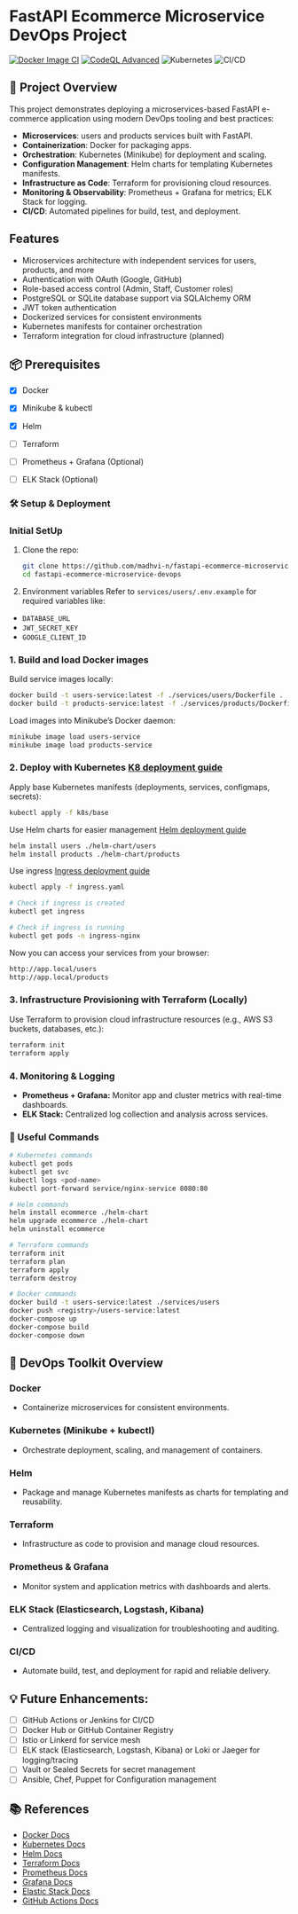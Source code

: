 # FastAPI Ecommerce Microservice DevOps Project
[![Docker Image CI](https://github.com/madhvi-n/fastapi-ecommerce-microservice-devops/actions/workflows/docker-image.yml/badge.svg)](https://github.com/madhvi-n/fastapi-ecommerce-microservice-devops/actions/workflows/docker-image.yml)
[![CodeQL Advanced](https://github.com/madhvi-n/fastapi-ecommerce-microservice-devops/actions/workflows/codeql.yml/badge.svg)](https://github.com/madhvi-n/fastapi-ecommerce-microservice-devops/actions/workflows/codeql.yml)
![Kubernetes](https://img.shields.io/badge/k8s-ready-blueviolet)
![CI/CD](https://img.shields.io/badge/ci%2Fcd-planned-yellow)

## 🚀 Project Overview
This project demonstrates deploying a microservices-based FastAPI e-commerce application using modern DevOps tooling and best practices:

* **Microservices**: users and products services built with FastAPI.
* **Containerization**: Docker for packaging apps.
* **Orchestration**: Kubernetes (Minikube) for deployment and scaling.
* **Configuration Management**: Helm charts for templating Kubernetes manifests.
* **Infrastructure as Code**: Terraform for provisioning cloud resources.
* **Monitoring & Observability**: Prometheus + Grafana for metrics; ELK Stack for logging.
* **CI/CD**: Automated pipelines for build, test, and deployment.


## Features
- Microservices architecture with independent services for users, products, and more
- Authentication with OAuth (Google, GitHub)
- Role-based access control (Admin, Staff, Customer roles)
- PostgreSQL or SQLite database support via SQLAlchemy ORM
- JWT token authentication
- Dockerized services for consistent environments
- Kubernetes manifests for container orchestration
- Terraform integration for cloud infrastructure (planned)

## 📦 Prerequisites
- [x] Docker
- [x] Minikube & kubectl
- [x] Helm
- [ ] Terraform
- [ ] Prometheus + Grafana (Optional)
- [ ] ELK Stack (Optional)


### 🛠 Setup & Deployment

### Initial SetUp
1. Clone the repo:

   ```bash
   git clone https://github.com/madhvi-n/fastapi-ecommerce-microservice-devops.git
   cd fastapi-ecommerce-microservice-devops
   ```

2. Environment variables
Refer to `services/users/.env.example` for required variables like:
- `DATABASE_URL`
- `JWT_SECRET_KEY`
- `GOOGLE_CLIENT_ID`


### 1. Build and load Docker images
Build service images locally:
```bash
docker build -t users-service:latest -f ./services/users/Dockerfile .
docker build -t products-service:latest -f ./services/products/Dockerfile .
```

Load images into Minikube’s Docker daemon:
```bash
minikube image load users-service
minikube image load products-service
```

### 2. Deploy with Kubernetes [K8 deployment guide](./deployment-guides/k8-deployment-guide.md)
Apply base Kubernetes manifests (deployments, services, configmaps, secrets):

```bash
kubectl apply -f k8s/base
```
Use Helm charts for easier management [Helm deployment guide](./deployment-guides/helm-deployment-guide.md)

```bash
helm install users ./helm-chart/users
helm install products ./helm-chart/products
```

Use ingress [Ingress deployment guide](./deployment-guides/ingress-deployment-guide.md)
```bash
kubectl apply -f ingress.yaml

# Check if ingress is created
kubectl get ingress

# Check if ingress is running
kubectl get pods -n ingress-nginx
```

Now you can access your services from your browser:

```bash
http://app.local/users
http://app.local/products
```


### 3. Infrastructure Provisioning with Terraform (Locally)
Use Terraform to provision cloud infrastructure resources (e.g., AWS S3 buckets, databases, etc.):
```bash
terraform init
terraform apply

```

### 4. Monitoring & Logging
- **Prometheus + Grafana:** Monitor app and cluster metrics with real-time dashboards.
- **ELK Stack:** Centralized log collection and analysis across services.


### 🔧 Useful Commands
```bash
# Kubernetes commands
kubectl get pods
kubectl get svc
kubectl logs <pod-name>
kubectl port-forward service/nginx-service 8080:80

# Helm commands
helm install ecommerce ./helm-chart
helm upgrade ecommerce ./helm-chart
helm uninstall ecommerce

# Terraform commands
terraform init
terraform plan
terraform apply
terraform destroy

# Docker commands
docker build -t users-service:latest ./services/users
docker push <registry>/users-service:latest
docker-compose up
docker-compose build
docker-compose down
```

## 🧰 DevOps Toolkit Overview
### Docker
* Containerize microservices for consistent environments.

### Kubernetes (Minikube + kubectl)
* Orchestrate deployment, scaling, and management of containers.

### Helm
* Package and manage Kubernetes manifests as charts for templating and reusability.

### Terraform
* Infrastructure as code to provision and manage cloud resources.

### Prometheus & Grafana
* Monitor system and application metrics with dashboards and alerts.

### ELK Stack (Elasticsearch, Logstash, Kibana)
* Centralized logging and visualization for troubleshooting and auditing.

### CI/CD
* Automate build, test, and deployment for rapid and reliable delivery.


## 💡 Future Enhancements:
- [ ] GitHub Actions or Jenkins for CI/CD
- [ ] Docker Hub or GitHub Container Registry
- [ ] Istio or Linkerd for service mesh
- [ ] ELK stack (Elasticsearch, Logstash, Kibana) or Loki or Jaeger for logging/tracing
- [ ] Vault or Sealed Secrets for secret management
- [ ] Ansible, Chef, Puppet for Configuration management
<!-- - [ ] AWS CLI, Azure CLI, Google Cloud SDK for Cloud APIs -->
<!-- - [ ] MetalLB (for bare metal K8s) or NGINX Ingress Controller or Traefik — ingress management for Networking / Load Balancers -->


## 📚 References
- [Docker Docs](https://docs.docker.com/)
- [Kubernetes Docs](https://kubernetes.io/docs/)
- [Helm Docs](https://helm.sh/docs/)
- [Terraform Docs](https://developer.hashicorp.com/terraform/docs)
- [Prometheus Docs](https://prometheus.io/docs/)
- [Grafana Docs](https://grafana.com/docs/)
- [Elastic Stack Docs](https://www.elastic.co/guide/index.html)
- [GitHub Actions Docs](https://docs.github.com/en/actions)
